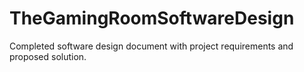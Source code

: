 # TheGamingRoomSoftwareDesign
Completed software design document with project requirements and proposed solution.
